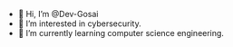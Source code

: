 - 👋 Hi, I’m @Dev-Gosai
- 👀 I’m interested in cybersecurity.
- 🌱 I’m currently learning computer science engineering.

